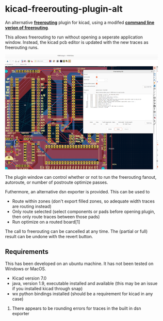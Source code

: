 # kicad-freerouting-plugin-alt
An alternative **[freerouting](https://github.com/freerouting/freerouting)** plugin for kicad, 
using a modifed **[command line verion of freerouting](http://repo.hu/projects/freerouting_cli/)**.

This allows freerouting to run without opening a seperate application window. Instead, the kicad pcb
editor is updated with the new traces as freerouting runs.

![screenshot](screenshot.png)


The plugin window can control whether or not to run the freerouting fanout, autoroute, or number of
postroute optimize passes.

Futhermore, an alternative dsn exporter is provided. This can be used to
* Route within zones (don't export filled zones, so adequate width traces are routing instead)
* Only route selected (select components or pads before opening plugin, then only route traces between
those pads)
* Run optimize on a routed board[1]

The call to freerouting can be cancelled at any time. The (partial or full) result can be undone with
the revert button.


## Requirements

This has been developed on an ubuntu machine. It has not been tested on Windows or MacOS.

* Kicad version 7.0
* java, version 1.9, executable installed and available (this may be an issue if you installed kicad
through snap)
* wx python bindings installed (should be a requirement for kicad in any case)




1. There appears to be rounding errors for traces in the built in dsn exporter

